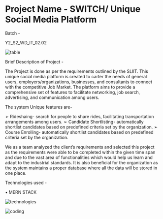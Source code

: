 # Project Name - SWITCH/ Unique Social Media Platform
 


Batch - 

Y2_S2_WD_IT_02.02

![table](https://github.com/Achinika/JUN_WE_24-SWITCH/assets/95092298/7f8c0d3b-868e-4041-8c25-57ce9b1d89b8)


Brief Description of Project -

The Project is done as per the requirements outlined by the SLIIT. This  unique social media platform is created to carter the needs of general users, employers/organizations, businesses, and consultants to connect  with the competitive Job Market.
The platform aims to provide a comprehensive set of features to facilitate networking, job search, advertising, and communication among users. 

The system Unique features are-

➢ Rideshaing- search for people to share rides, facilitating transportation 
arrangements among users.
➢ Candidate Shortlisting- automatically shortlist candidates based on predefined criteria set by the organization. 
➢ Course Enrolling- automatically shortlist candidates based on predefined criteria set by the organization.


We as a team analyzed the client’s requirements and selected this project as the requirements were able to be completed within the given time span and due to the vast area of functionalities which would help us learn and adapt to the industrial standards. It is also beneficial for the organization as the system maintains a proper database where all the data will be stored in one place. 

Technologies used -

• MERN STACK

![technologies](https://github.com/Achinika/JUN_WE_24-SWITCH/assets/95092298/412de841-8404-4929-b0d3-18a5ab8c5440)


![coding](https://github.com/Achinika/JUN_WE_24-SWITCH/assets/95092298/50803afe-908f-4da0-8d67-da0e15e50905)





